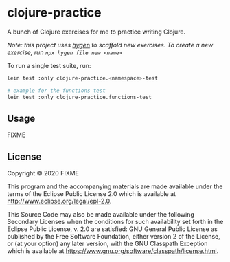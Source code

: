 # clojure-practice

A bunch of Clojure exercises for me to practice writing Clojure.

*Note: this project uses [hygen](http://www.hygen.io/) to scaffold new exercises. To create a new exercise, run `npx hygen file new <name>`*

To run a single test suite, run:
```sh
lein test :only clojure-practice.<namespace>-test

# example for the functions test
lein test :only clojure-practice.functions-test
```


## Usage

FIXME


## License

Copyright © 2020 FIXME

This program and the accompanying materials are made available under the
terms of the Eclipse Public License 2.0 which is available at
http://www.eclipse.org/legal/epl-2.0.

This Source Code may also be made available under the following Secondary
Licenses when the conditions for such availability set forth in the Eclipse
Public License, v. 2.0 are satisfied: GNU General Public License as published by
the Free Software Foundation, either version 2 of the License, or (at your
option) any later version, with the GNU Classpath Exception which is available
at https://www.gnu.org/software/classpath/license.html.
